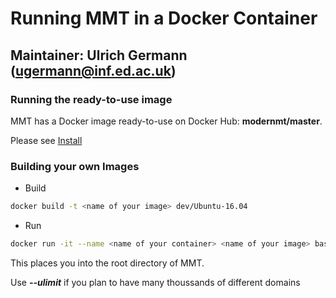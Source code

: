 # Running MMT in a Docker Container
## Maintainer: Ulrich Germann (ugermann@inf.ed.ac.uk)

### Running the ready-to-use image

MMT has a Docker image ready-to-use on Docker Hub: **modernmt/master**.

Please see [Install](../INSTALL.md#option-1---using-docker)

### Building your own Images

* Build
```bash
docker build -t <name of your image> dev/Ubuntu-16.04
```

* Run
```bash
docker run -it --name <name of your container> <name of your image> bash
```

This places you into the root directory of MMT.

Use ***--ulimit*** if you plan to have many thoussands of different domains

